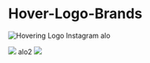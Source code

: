 # Hover-Logo-Brands
 ![Hovering Logo Instagram](https://photos.app.goo.gl/9ToMGWuWT9XTT7gZ9)
 alo
 
<img src="https://photos.app.goo.gl/9ToMGWuWT9XTT7gZ9">
alo2

<img src="https://imgur.com/UXQc9Hk">
